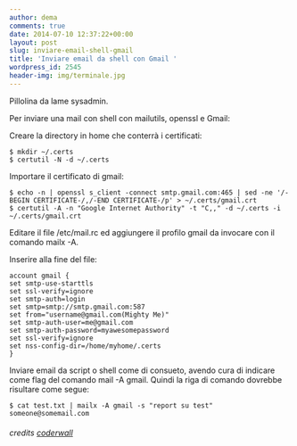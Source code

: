 ```yaml
---
author: dema
comments: true
date: 2014-07-10 12:37:22+00:00
layout: post
slug: inviare-email-shell-gmail
title: 'Inviare email da shell con Gmail '
wordpress_id: 2545
header-img: img/terminale.jpg
---
```


Pillolina da lame sysadmin.

Per inviare una mail con shell con mailutils, openssl e Gmail:

Creare la directory in home che conterrà i certificati:

    $ mkdir ~/.certs 
    $ certutil -N -d ~/.certs

Importare il certificato di gmail:
    

    $ echo -n | openssl s_client -connect smtp.gmail.com:465 | sed -ne '/-BEGIN CERTIFICATE-/,/-END CERTIFICATE-/p' > ~/.certs/gmail.crt
    $ certutil -A -n "Google Internet Authority" -t "C,," -d ~/.certs -i ~/.certs/gmail.crt


Editare il file /etc/mail.rc ed aggiungere il profilo gmail da invocare con il comando mailx -A.  

Inserire alla fine del file:

    account gmail { 
    set smtp-use-starttls
    set ssl-verify=ignore
    set smtp-auth=login
    set smtp=smtp://smtp.gmail.com:587
    set from="username@gmail.com(Mighty Me)"
    set smtp-auth-user=me@gmail.com
    set smtp-auth-password=myawesomepassword
    set ssl-verify=ignore
    set nss-config-dir=/home/myhome/.certs
    }

Inviare email da script o shell come di consueto, avendo cura di indicare come flag del comando mail -A gmail.
Quindi la riga di comando dovrebbe risultare come segue:


    $ cat test.txt | mailx -A gmail -s "report su test" someone@somemail.com


###### credits [coderwall](https://coderwall.com/p/ez1x2w)